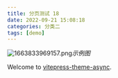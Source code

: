 ```yaml
---
title: 分页测试 18
date: 2022-09-21 15:08:18
categories: 分类二
tags: [demo]
---
```


![1663833969157.png](https://vitepress-theme-async.imalun.com/imgs/demo.png)_示例图_

Welcome to [vitepress-theme-async](https://vitepress-theme-async.imalun.com/).
